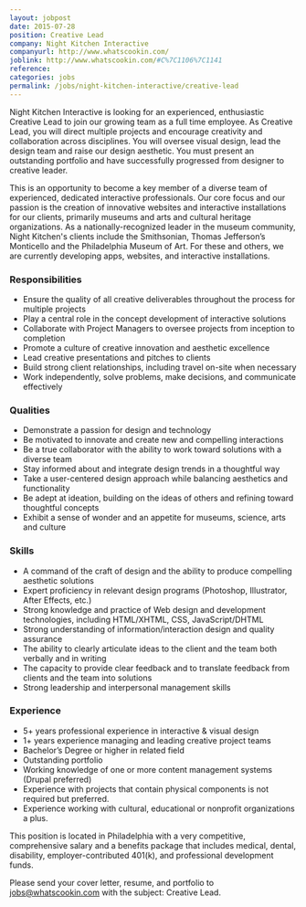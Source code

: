 ```yaml
---
layout: jobpost
date: 2015-07-28
position: Creative Lead
company: Night Kitchen Interactive
companyurl: http://www.whatscookin.com/
joblink: http://www.whatscookin.com/#C%7C1106%7C1141
reference: 
categories: jobs
permalink: /jobs/night-kitchen-interactive/creative-lead
---
```


Night Kitchen Interactive is looking for an experienced, enthusiastic Creative Lead to join our growing team as a full time employee.<!--more--> As Creative Lead, you will direct multiple projects and encourage creativity and collaboration across disciplines. You will oversee visual design, lead the design team and raise our design aesthetic. You must present an outstanding portfolio and have successfully progressed from designer to creative leader.

This is an opportunity to become a key member of a diverse team of experienced, dedicated interactive professionals. Our core focus and our passion is the creation of innovative websites and interactive installations for our clients, primarily museums and arts and cultural heritage organizations. As a nationally-recognized leader in the museum community, Night Kitchen's clients include the Smithsonian, Thomas Jefferson’s Monticello and the Philadelphia Museum of Art. For these and others, we are currently developing apps, websites, and interactive installations.

### Responsibilities
* Ensure the quality of all creative deliverables throughout the process for multiple projects
* Play a central role in the concept development of interactive solutions
* Collaborate with Project Managers to oversee projects from inception to completion
* Promote a culture of creative innovation and aesthetic excellence
* Lead creative presentations and pitches to clients
* Build strong client relationships, including travel on-site when necessary
* Work independently, solve problems, make decisions, and communicate effectively

### Qualities
* Demonstrate a passion for design and technology
* Be motivated to innovate and create new and compelling interactions
* Be a true collaborator with the ability to work toward solutions with a diverse team
* Stay informed about and integrate design trends in a thoughtful way
* Take a user-centered design approach while balancing aesthetics and functionality
* Be adept at ideation, building on the ideas of others and refining toward thoughtful concepts
* Exhibit a sense of wonder and an appetite for museums, science, arts and culture

### Skills
* A command of the craft of design and the ability to produce compelling aesthetic solutions
* Expert proficiency in relevant design programs (Photoshop, Illustrator, After Effects, etc.)
* Strong knowledge and practice of Web design and development technologies, including HTML/XHTML, CSS, JavaScript/DHTML
* Strong understanding of information/interaction design and quality assurance
* The ability to clearly articulate ideas to the client and the team both verbally and in writing
* The capacity to provide clear feedback and to translate feedback from clients and the team into solutions
* Strong leadership and interpersonal management skills

### Experience
* 5+ years professional experience in interactive & visual design
* 1+ years experience managing and leading creative project teams
* Bachelor’s Degree or higher in related field
* Outstanding portfolio
* Working knowledge of one or more content management systems (Drupal preferred)
* Experience with projects that contain physical components is not required but preferred.
* Experience working with cultural, educational or nonprofit organizations a plus.

This position is located in Philadelphia with a very competitive, comprehensive salary and a benefits package that includes medical, dental, disability, employer-contributed 401(k), and professional development funds.

Please send your cover letter, resume, and portfolio to <a href="mailto:jobs@whatscookin.com">jobs@whatscookin.com</a> with the subject: Creative Lead.
